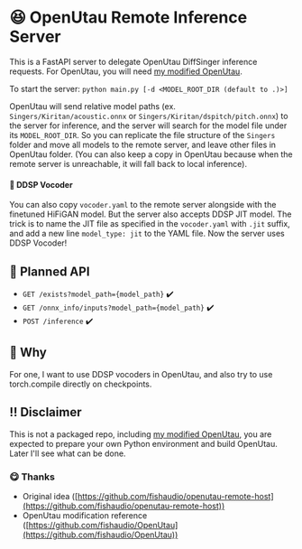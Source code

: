 # :satisfied: OpenUtau Remote Inference Server
This is a FastAPI server to delegate OpenUtau DiffSinger inference requests. For OpenUtau, you will need [my modified OpenUtau](https://github.com/hrukalive/OpenUtau/tree/remote-inference).

To start the server: `python main.py [-d <MODEL_ROOT_DIR (default to .)>]`

OpenUtau will send relative model paths (ex. `Singers/Kiritan/acoustic.onnx` or `Singers/Kiritan/dspitch/pitch.onnx`) to the server for inference, and the server will search for the model file under its `MODEL_ROOT_DIR`. So you can replicate the file structure of the `Singers` folder and move all models to the remote server, and leave other files in OpenUtau folder. (You can also keep a copy in OpenUtau because when the remote server is unreachable, it will fall back to local inference).

#### :information_desk_person: DDSP Vocoder

You can also copy `vocoder.yaml` to the remote server alongside with the finetuned HiFiGAN model. But the server also accepts DDSP JIT model. The trick is to name the JIT file as specified in the `vocoder.yaml` with `.jit` suffix, and add a new line `model_type: jit` to the YAML file. Now the server uses DDSP Vocoder!

## :bookmark_tabs: Planned API
- `GET /exists?model_path={model_path}` :heavy_check_mark:
- `GET /onnx_info/inputs?model_path={model_path}` :heavy_check_mark:
- `POST /inference` :heavy_check_mark:

## :hamburger: Why
For one, I want to use DDSP vocoders in OpenUtau, and also try to use torch.compile directly on checkpoints.

## :bangbang: Disclaimer
This is not a packaged repo, including [my modified OpenUtau](https://github.com/hrukalive/OpenUtau/tree/remote-inference), you are expected to prepare your own Python environment and build OpenUtau. Later I'll see what can be done.

### :yum: Thanks
- Original idea ([https://github.com/fishaudio/openutau-remote-host](https://github.com/fishaudio/openutau-remote-host))
- OpenUtau modification reference ([https://github.com/fishaudio/OpenUtau](https://github.com/fishaudio/OpenUtau))
